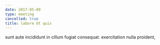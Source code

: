 ```yaml
---
date: 2017-05-09
type: meeting
cancelled: true
title: labore Ut quis
---
```

sunt aute incididunt in cillum fugiat consequat. exercitation nulla proident,